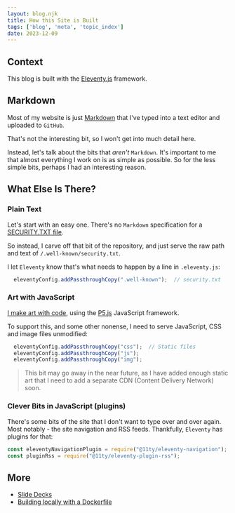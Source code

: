 ```yaml
---
layout: blog.njk
title: How this Site is Built
tags: ['blog', 'meta', 'topic_index']
date: 2023-12-09
---
```


## Context

This blog is built with the [Eleventy.js][11ty] framework.

## Markdown

Most of my website is just [Markdown][md] that I've typed into a text editor and uploaded to `GitHub`.

[md]: https://daringfireball.net/projects/markdown/syntax
[11ty]: https://www.11ty.dev/

That's not the interesting bit, so I won't get into much detail here.

Instead, let's talk about the bits that *aren't* `Markdown`.
It's important to me that almost everything I work on is as simple as possible. So for the less simple bits, perhaps I had an interesting reason.

## What Else Is There?

### Plain Text

Let's start with an easy one. There's no `Markdown` specification for a [SECURITY.TXT file][sec].

[sec]: https://answers.uillinois.edu/illinois/page.php?id=118277

So instead, I carve off that bit of the repository, and just serve the raw path and text of `/.well-known/security.txt`.

I let `Eleventy` know that's what needs to happen by a line in `.eleventy.js`:

```javascript
  eleventyConfig.addPassthroughCopy(".well-known");  // security.txt
```

### Art with JavaScript

[I make art with code](/art/live), using the [P5.js][p5] JavaScript framework.

[p5]: https://p5js.org/

To support this, and some other nonense, I need to serve JavaScript, CSS and image files unmodified:

```javascript
  eleventyConfig.addPassthroughCopy("css");  // Static files
  eleventyConfig.addPassthroughCopy("js");
  eleventyConfig.addPassthroughCopy("img");
```

> This bit may go away in the near future, as I have added enough static art that I need to add a separate CDN (Content Delivery Network) soon.

### Clever Bits in JavaScript (plugins)

There's some bits of the site that I don't want to type over and over again. Most notably - the site navigation and RSS feeds. Thankfully, `Eleventy` has plugins for that:

```javascript
const eleventyNavigationPlugin = require("@11ty/eleventy-navigation");
const pluginRss = require("@11ty/eleventy-plugin-rss");
```

## More

- [Slide Decks](/meta/slides)
- [Building locally with a Dockerfile](/meta/dockerfile)